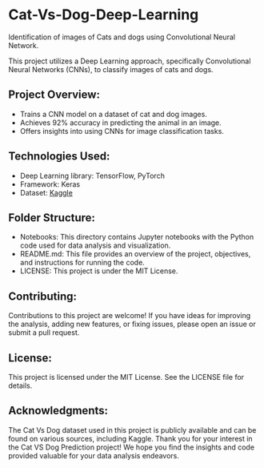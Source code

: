 # Cat-Vs-Dog-Deep-Learning

Identification of images of Cats and dogs using Convolutional Neural Network. 

This project utilizes a Deep Learning approach, specifically Convolutional Neural Networks (CNNs), to classify images of cats and dogs.

## Project Overview:

* Trains a CNN model on a dataset of cat and dog images.
* Achieves 92% accuracy in predicting the animal in an image.
* Offers insights into using CNNs for image classification tasks.

## Technologies Used: 

* Deep Learning library: TensorFlow, PyTorch
* Framework: Keras
* Dataset: [Kaggle](https://www.kaggle.com/datasets/salader/dogs-vs-cats)

## Folder Structure: 

* Notebooks: This directory contains Jupyter notebooks with the Python code used for data analysis and visualization.
* README.md: This file provides an overview of the project, objectives, and instructions for running the code.
* LICENSE: This project is under the MIT License.

## Contributing: 

Contributions to this project are welcome! If you have ideas for improving the analysis, adding new features, or fixing issues, please open an issue or submit a pull request.

## License: 

This project is licensed under the MIT License. See the LICENSE file for details.

## Acknowledgments:

The Cat Vs Dog dataset used in this project is publicly available and can be found on various sources, including Kaggle.
Thank you for your interest in the Cat VS Dog Prediction project! We hope you find the insights and code provided valuable for your data analysis endeavors.
